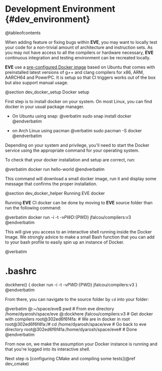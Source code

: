 Development Environment {#dev_environment}
=======================

@tableofcontents

When adding feature or fixing bugs within **EVE**, you may want to locally test your code for a
non-trivial amount of architecture and instruction sets. As you may not have access to all the
compilers or hardware necessary, **EVE** continuous integration and testing environment can be
recreated locally.

**EVE** use a [pre-configured Docker image](https://github.com/jfalcou/compilers) based on Ubuntu
that comes with preinstalled latest versions of g++ and clang  compilers for x86, ARM, AARCH64 and
PowerPC. It is setup so that CI triggers works out of the box but also support manual usage.

@section dev_docker_setup Docker setup

First step is to install docker on your system. On most Linux, you can find docker in your
usual package manager.

* On Ubuntu using snap:
  @verbatim
  sudo snap install docker
  @endverbatim

* on Arch Linux using pacman
  @verbatim
  sudo pacman -S docker
  @endverbatim

Depending on your system and privilege, you'll need to start the Docker service using the appropriate
command for your operating system.

To check that your docker installation and setup are correct, run:

@verbatim
docker run hello-world
@endverbatim

This command will download a small docker image, run it and display some message that confirms the
proper installation.

@section dev_docker_helper Running EVE docker

Running **EVE** CI docker can be done by moving to **EVE** source folder than run the following
command:

@verbatim
docker run -i -t -v${PWD}:${PWD} jfalcou/compilers:v3
@endverbatim

This will give you access to an interactive shell running inside the Docker Image. We strongly
advice to make a small Bash function that you can add to your bash profile to easily spin up
an instance of Docker.

@verbatim
# .bashrc
dockhere()
{
  docker run -i -t -v${PWD}:${PWD} jfalcou/compilers:v3
}
@endverbatim

From there, you can navigate to the source folder by `cd` into your folder:

@verbatim
@:~/space/eve$ pwd                              # From eve directory
/home/dyarosh/space/eve
@:dockhere jfalcou/compilers:v3             # Get docker with compilers
root@302ed6f6f4fa:                              # We are in docker in root
root@302ed6f6f4fa:/# cd /home/dyarosh/space/eve # Go back to eve directory
root@302ed6f6f4fa:/home/dyarosh/space/eve#      # Done
@endverbatim

From now on, we make the assumption your Docker instance is running and that you're logged into
its interactive shell.

Next step is [configuring CMake and compiling some tests](@ref dev_cmake)
